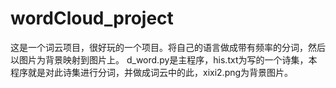 # wordCloud_project
这是一个词云项目，很好玩的一个项目。将自己的语言做成带有频率的分词，然后以图片为背景映射到图片上。
d_word.py是主程序，his.txt为写的一个诗集，本程序就是对此诗集进行分词，并做成词云中的此，xixi2.png为背景图片。
